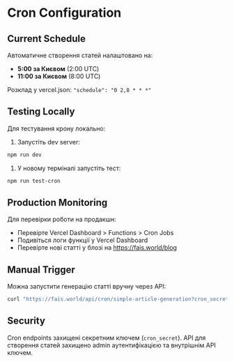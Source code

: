 # Cron Configuration

## Current Schedule

Автоматичне створення статей налаштовано на:

- **5:00 за Києвом** (2:00 UTC)
- **11:00 за Києвом** (8:00 UTC)

Розклад у vercel.json: `"schedule": "0 2,8 * * *"`

## Testing Locally

Для тестування крону локально:

1. Запустіть dev server:

```bash
npm run dev
```

1. У новому терміналі запустіть тест:

```bash
npm run test-cron
```

## Production Monitoring

Для перевірки роботи на продакшн:

- Перевірте Vercel Dashboard > Functions > Cron Jobs
- Подивіться логи функції у Vercel Dashboard
- Перевірте нові статті у блозі на <https://fais.world/blog>

## Manual Trigger

Можна запустити генерацію статті вручну через API:

```bash
curl "https://fais.world/api/cron/simple-article-generation?cron_secret=aQ7zL9kR3!xW1mP8*oN5bC2jH4fG0eD6uT9yI"
```

## Security

Cron endpoints захищені секретним ключем (`cron_secret`). API для створення статей захищено admin аутентифікацією та внутрішнім API ключем.
